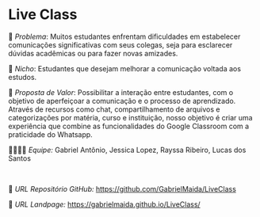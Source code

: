 # Live Class

🙁 *Problema*: Muitos estudantes enfrentam dificuldades em estabelecer comunicações significativas com seus colegas, seja para esclarecer dúvidas acadêmicas ou para fazer novas amizades.

🙂 *Nicho*: Estudantes que desejam melhorar a comunicação voltada aos estudos.

🎁 *Proposta de Valor*: Possibilitar a interação entre estudantes, com o objetivo de aperfeiçoar a comunicação e o processo de aprendizado. Através de recursos como chat, compartilhamento de arquivos e categorizações por matéria, curso e instituição, nosso objetivo é criar uma experiência que combine as funcionalidades do Google Classroom com a praticidade do Whatsapp.

🧑‍💻👩‍💻 *Equipe:* Gabriel Antônio, Jessica Lopez, Rayssa Ribeiro, Lucas dos Santos

<br>

🔗 *URL Repositório GitHub:* https://github.com/GabrielMaida/LiveClass

🛬 *URL Landpage:* https://gabrielmaida.github.io/LiveClass/
